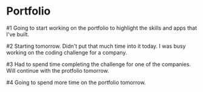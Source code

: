 # Portfolio

#1 Going to start working on the portfolio to highlight the skills and apps that I've built.

#2 Starting tomorrow. Didn't put that much time into it today. I was busy working on the coding challenge for a company.

#3 Had to spend time completing the challenge for one of the companies. Will continue with the protfolio tomorrow.

#4 Going to spend more time on the portfolio tomorrow.